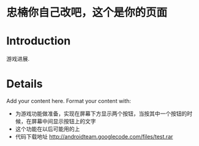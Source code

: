 # 忠楠你自己改吧，这个是你的页面 #

# Introduction #

游戏进展.


# Details #

Add your content here.  Format your content with:
  * 为游戏功能做准备，实现在屏幕下方显示两个按钮，当按其中一个按钮的时候，在屏幕中间显示按钮上的文字
  * 这个功能在以后可能用的上
  * 代码下载地址 http://androidteam.googlecode.com/files/test.rar

